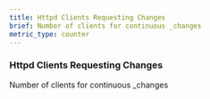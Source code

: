 ```yaml
---
title: Httpd Clients Requesting Changes
brief: Number of clients for continuous _changes
metric_type: counter
---
```

### Httpd Clients Requesting Changes

Number of clients for continuous _changes